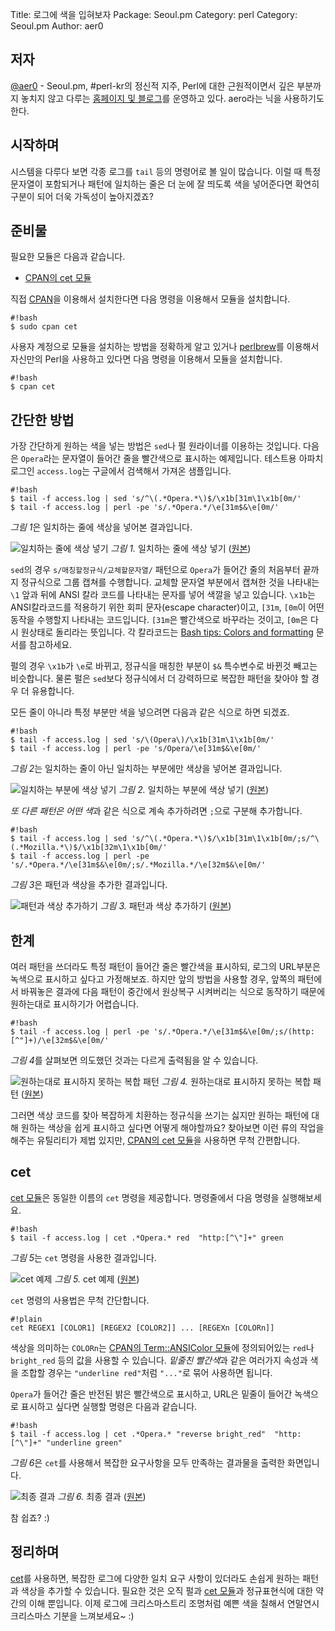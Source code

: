 Title:    로그에 색을 입혀보자
Package:  Seoul.pm
Category: perl
Category: Seoul.pm
Author:   aer0

저자
-----

[@aer0][twitter-aer0] -
Seoul.pm, #perl-kr의 정신적 지주,
Perl에 대한 근원적이면서 깊은 부분까지 놓치지 않고 다루는 [홈페이지 및 블로그][home-aer0]를 운영하고 있다.
aero라는 닉을 사용하기도 한다.


시작하며
---------

시스템을 다루다 보면 각종 로그를 `tail` 등의 명령어로 볼 일이 많습니다.
이럴 때 특정 문자열이 포함되거나 패턴에 일치하는 줄은 더 눈에 잘 띄도록
색을 넣어준다면 확연히 구분이 되어 더욱 가독성이 높아지겠죠?


준비물
-------

필요한 모듈은 다음과 같습니다.

- [CPAN의 cet 모듈][cpan-cet]

직접 [CPAN][cpan]을 이용해서 설치한다면 다음 명령을 이용해서 모듈을 설치합니다.

    #!bash
    $ sudo cpan cet

사용자 계정으로 모듈을 설치하는 방법을 정확하게 알고 있거나
[perlbrew][home-perlbrew]를 이용해서 자신만의 Perl을 사용하고 있다면
다음 명령을 이용해서 모듈을 설치합니다.

    #!bash
    $ cpan cet


간단한 방법
------------

가장 간단하게 원하는 색을 넣는 방법은 `sed`나 펄 원라이너를 이용하는 것입니다.
다음은 `Opera`라는 문자열이 들어간 줄을 빨간색으로 표시하는 예제입니다.
테스트용 아파치 로그인 `access.log`는 구글에서 검색해서 가져온 샘플입니다.

    #!bash
    $ tail -f access.log | sed 's/^\(.*Opera.*\)$/\x1b[31m\1\x1b[0m/'
    $ tail -f access.log | perl -pe 's/.*Opera.*/\e[31m$&\e[0m/'

*그림 1*은 일치하는 줄에 색상을 넣어본 결과입니다.

![일치하는 줄에 색상 넣기][img-1-resize]
*그림 1.* 일치하는 줄에 색상 넣기 ([원본][img-1])

`sed`의 경우 `s/매칭할정규식/교체할문자열/` 패턴으로 `Opera`가
들어간 줄의 처음부터 끝까지 정규식으로 그룹 캡쳐를 수행합니다.
교체할 문자열 부분에서 캡쳐한 것을 나타내는 `\1` 앞과 뒤에
ANSI 칼라 코드를 나타내는 문자를 넣어 색깔을 넣고 있습니다.
`\x1b`는 ANSI칼라코드를 적용하기 위한 회피 문자(escape character)이고,
`[31m`, `[0m`이 어떤 동작을 수행할지 나타내는 코드입니다.
`[31m`은 빨간색으로 바꾸라는 것이고, `[0m`은 다시 원상태로 돌리라는 뜻입니다.
각 칼라코드는 [Bash tips: Colors and formatting][bash-tips] 문서를 참고하세요.

펄의 경우 `\x1b`가 `\e`로 바뀌고, 정규식을 매칭한 부분이
`$&` 특수변수로 바뀐것 빼고는 비슷합니다.
물론 펄은 `sed`보다 정규식에서 더 강력하므로 복잡한 패턴을
찾아야 할 경우 더 유용합니다.

모든 줄이 아니라 특정 부분만 색을 넣으려면 다음과 같은 식으로 하면 되겠죠.

    #!bash
    $ tail -f access.log | sed 's/\(Opera\)/\x1b[31m\1\x1b[0m/'
    $ tail -f access.log | perl -pe 's/Opera/\e[31m$&\e[0m/'

*그림 2*는 일치하는 줄이 아닌 일치하는 부분에만 색상을 넣어본 결과입니다.

![일치하는 부분에 색상 넣기][img-2-resize]
*그림 2.* 일치하는 부분에 색상 넣기 ([원본][img-2])

*또 다른 패턴은 어떤 색*과 같은 식으로 계속 추가하려면 `;`으로 구분해 추가합니다.

    #!bash
    $ tail -f access.log | sed 's/^\(.*Opera.*\)$/\x1b[31m\1\x1b[0m/;s/^\(.*Mozilla.*\)$/\x1b[32m\1\x1b[0m/'
    $ tail -f access.log | perl -pe 's/.*Opera.*/\e[31m$&\e[0m/;s/.*Mozilla.*/\e[32m$&\e[0m/'

*그림 3*은 패턴과 색상을 추가한 결과입니다.

![패턴과 색상 추가하기][img-3-resize]
*그림 3.* 패턴과 색상 추가하기 ([원본][img-3])


한계
-----

여러 패턴을 쓰더라도 특정 패턴이 들어간 줄은 빨간색을 표시하되,
로그의 URL부분은 녹색으로 표시하고 싶다고 가정해보죠.
하지만 앞의 방법을 사용할 경우, 앞쪽의 패턴에서 바꿔놓은 결과에
다음 패턴이 중간에서 원상복구 시켜버리는 식으로 동작하기 때문에
원하는대로 표시하기가 어렵습니다.

    #!bash
    $ tail -f access.log | perl -pe 's/.*Opera.*/\e[31m$&\e[0m/;s/(http:[^"]+)/\e[32m$&\e[0m/'

*그림 4*를 살펴보면 의도했던 것과는 다르게 출력됨을 알 수 있습니다.

![원하는대로 표시하지 못하는 복합 패턴][img-4-resize]
*그림 4.* 원하는대로 표시하지 못하는 복합 패턴 ([원본][img-4])

그러면 색상 코드를 찾아 복잡하게 치환하는 정규식을 쓰기는 싫지만
원하는 패턴에 대해 원하는 색상을 쉽게 표시하고 싶다면 어떻게 해야할까요?
찾아보면 이런 류의 작업을 해주는 유틸리티가 제법 있지만,
[CPAN의 cet 모듈][cpan-cet]을 사용하면 무척 간편합니다.


cet
----

[cet 모듈][cpan-cet]은 동일한 이름의 `cet` 명령을 제공합니다.
명령줄에서 다음 명령을 실행해보세요.

    #!bash
    $ tail -f access.log | cet .*Opera.* red  "http:[^\"]+" green

*그림 5*는 `cet` 명령을 사용한 결과입니다.

![cet 예제][img-5-resize]
*그림 5.* cet 예제 ([원본][img-5])

`cet` 명령의 사용법은 무척 간단합니다.

    #!plain
    cet REGEX1 [COLOR1] [REGEX2 [COLOR2]] ... [REGEXn [COLORn]]

색상을 의미하는 `COLORn`는 [CPAN의 Term::ANSIColor 모듈][cpan-term-ansicolor]에
정의되어있는 `red`나 `bright_red` 등의 값을 사용할 수 있습니다.
*밑줄친 빨간색*과 같은 여러가지 속성과 색을 조합할 경우는
`"underline red"`처럼 `"..."`로 묶어 사용하면 됩니다.

`Opera`가 들어간 줄은 반전된 밝은 빨간색으로 표시하고,
URL은 밑줄이 들어간 녹색으로 표시하고 싶다면 실행할 명령은 다음과 같습니다.

    #!bash
    $ tail -f access.log | cet .*Opera.* "reverse bright_red"  "http:[^\"]+" "underline green"

*그림 6*은 `cet`를 사용해서 복잡한 요구사항을 모두 만족하는
결과물을 출력한 화면입니다.

![최종 결과][img-6-resize]
*그림 6.* 최종 결과 ([원본][img-6])

참 쉽죠? :)


정리하며
---------

[cet][cpan-cet]를 사용하면, 복잡한 로그에 다양한 일치 요구 사항이
있더라도 손쉽게 원하는 패턴과 색상을 추가할 수 있습니다.
필요한 것은 오직 펄과 [cet 모듈][cpan-cet]과 정규표현식에 대한 약간의 이해 뿐입니다.
이제 로그에 크리스마스트리 조명처럼 예쁜 색을 칠해서
연말연시 크리스마스 기분을 느껴보세요~ :)


[img-1]:          2014-12-15-1.png
[img-2]:          2014-12-15-2.png
[img-3]:          2014-12-15-3.png
[img-4]:          2014-12-15-4.png
[img-5]:          2014-12-15-5.png
[img-6]:          2014-12-15-6.png

[img-1-resize]:   2014-12-15-1_r.png
[img-2-resize]:   2014-12-15-2_r.png
[img-3-resize]:   2014-12-15-3_r.png
[img-4-resize]:   2014-12-15-4_r.png
[img-5-resize]:   2014-12-15-5_r.png
[img-6-resize]:   2014-12-15-6_r.png

[bash-tips]:                http://misc.flogisoft.com/bash/tip_colors_and_formatting
[cpan-cet]:                 https://metacpan.org/module/cet
[cpan-term-ansicolor]:      https://metacpan.org/source/RRA/Term-ANSIColor-4.03/lib/Term/ANSIColor.pm#L111
[cpan]:                     http://www.cpan.org/
[home-aer0]:                http://aero.sarang.net/
[home-perlbrew]:            http://perlbrew.pl/
[twitter-aer0]:             http://twitter.com/#!/aer0
